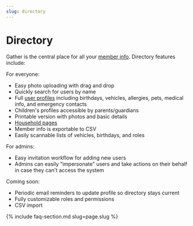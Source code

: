 ```yaml
---
slug: directory
---
```


# Directory

Gather is the central place for all your [member info](/assets/screenshots/directory.png). Directory features include:

For everyone:

* Easy photo uploading with drag and drop
* Quickly search for users by name
* Full [user profiles](/assets/screenshots/profile.png) including birthdays, vehicles, allergies, pets, medical info, and emergency contacts
* Children's profiles accessible by parents/guardians
* Printable version with photos and basic details
* [Household pages](/assets/screenshots/household.png)
* Member info is exportable to CSV
* Easily scannable lists of vehicles, birthdays, and roles

For admins:

* Easy invitation workflow for adding new users
* Admins can easily "impersonate" users and take actions on their behalf in case they can't access the system

Coming soon:

* Periodic email reminders to update profile so directory stays current
* Fully customizable roles and permissions
* CSV import

{% include faq-section.md slug=page.slug %}
